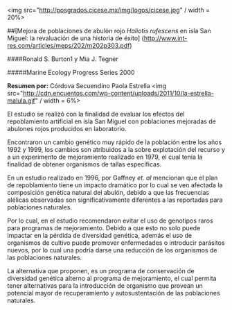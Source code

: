 <img src="http://posgrados.cicese.mx/img/logos/cicese.jpg" / width = 20%>

##[Mejora de poblaciones de abulón rojo *Haliotis rufescens* en isla San Miguel: la revaluación de una historia de éxito] (http://www.int-res.com/articles/meps/202/m202p303.pdf)

####Ronald S. Burton1 y  Mia J. Tegner

#####Marine Ecology Progress Series 2000

**Resumen por:** Córdova Secuendino Paola Estrella <img src="http://cdn.encuentos.com/wp-content/uploads/2011/10/la-estrella-malula.gif" / width = 6%>

El estudio se realizó con la finalidad de evaluar los efectos del repoblamiento artificial en  isla San Miguel con poblaciones mejoradas de abulones rojos producidos en laboratorio.

Encontraron un cambio genético muy rápido de la población entre los años 1992 y 1999, los cambios son atribuidos a la sobre explotación del recurso y a un experimento de mejoramiento realizado en 1979, el cual tenía la finalidad de obtener organismos de tallas específicas.

En un estudio realizado en 1996, por Gaffney *et. al* mencionan que el plan de repoblamiento tiene un impacto dramático por lo cual se ven afectada la composición genética natural del abulón, debido a que las frecuencias alélicas observadas son significativamente diferentes a las reportadas para poblaciones naturales.

Por lo cual, en el estudio recomendaron evitar el uso de genotipos raros para programas de mejoramiento. Debido a que esto no solo puede impactar en la pérdida de diversidad genética, además el uso de organismos de cultivo puede promover enfermedades o introducir parásitos nuevos, por lo cual una podría darse una reducción de los organismos de las poblaciones naturales.

La alternativa que proponen, es un programa de conservación de diversidad genética alterno al programa de mejoramiento, el cual permita tener alternativas para la introducción de organismo que provean un potencial mayor de recuperamiento y autosustentación de las poblaciones naturales.


